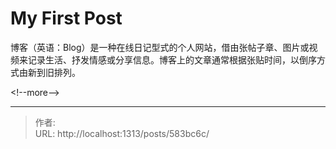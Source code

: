 # My First Post


博客（英语：Blog）是一种在线日记型式的个人网站，借由张帖子章、图片或视频来记录生活、抒发情感或分享信息。博客上的文章通常根据张贴时间，以倒序方式由新到旧排列。


&lt;!--more--&gt;


---

> 作者:   
> URL: http://localhost:1313/posts/583bc6c/  

